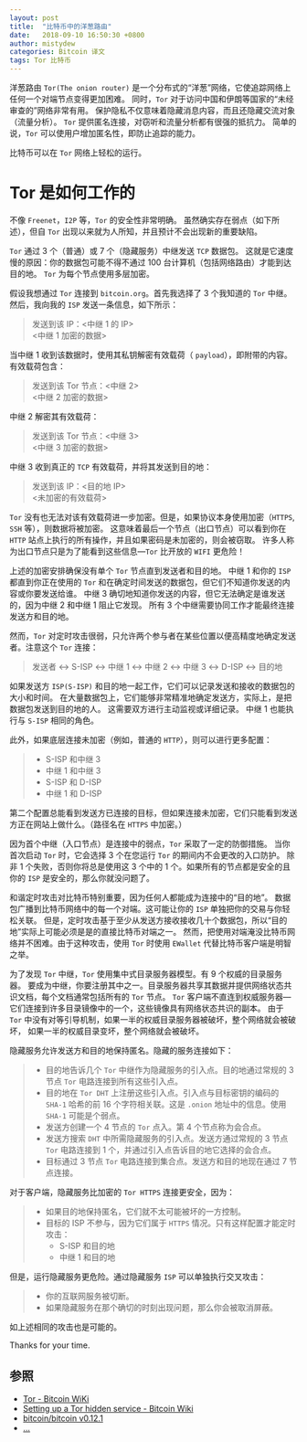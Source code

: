 ```yaml
---
layout: post
title:  "比特币中的洋葱路由"
date:   2018-09-10 16:50:30 +0800
author: mistydew
categories: Bitcoin 译文
tags: Tor 比特币
---
```

洋葱路由 `Tor(The onion router)` 是一个分布式的“洋葱”网络，它使追踪网络上任何一个对端节点变得更加困难。
同时，`Tor` 对于访问中国和伊朗等国家的“未经审查的”网络非常有用。
保护隐私不仅意味着隐藏消息内容，而且还隐藏交流对象（流量分析）。
`Tor` 提供匿名连接，对窃听和流量分析都有很强的抵抗力。
简单的说，`Tor` 可以使用户增加匿名性，即防止追踪的能力。

比特币可以在 `Tor` 网络上轻松的运行。

# Tor 是如何工作的

不像 `Freenet`，`I2P` 等，`Tor` 的安全性非常明确。
虽然确实存在弱点（如下所述），但自 `Tor` 出现以来就为人所知，并且预计不会出现新的重要缺陷。

`Tor` 通过 3 个（普通）或 7 个（隐藏服务）中继发送 `TCP` 数据包。
这就是它速度慢的原因：你的数据包可能不得不通过 100 台计算机（包括网络路由）才能到达目的地。
`Tor` 为每个节点使用多层加密。

假设我想通过 `Tor` 连接到 `bitcoin.org`。首先我选择了 3 个我知道的 `Tor` 中继。
然后，我向我的 `ISP` 发送一条信息，如下所示：

> 发送到该 IP：<中继 1 的 IP><br>
> <中继 1 加密的数据>

当中继 1 收到该数据时，使用其私钥解密有效载荷（ `payload`），即附带的内容。有效载荷包含：

> 发送到该 Tor 节点：<中继 2><br>
> <中继 2 加密的数据>

中继 2 解密其有效载荷：

> 发送到该 Tor 节点：<中继 3><br>
> <中继 3 加密的数据>

中继 3 收到真正的 `TCP` 有效载荷，并将其发送到目的地：

> 发送到该 IP：<目的地 IP><br>
> <未加密的有效载荷>

`Tor` 没有也无法对该有效载荷进一步加密。但是，如果协议本身使用加密（`HTTPS`, `SSH` 等），则数据将被加密。
这意味着最后一个节点（出口节点）可以看到你在 `HTTP` 站点上执行的所有操作，并且如果密码是未加密的，则会被窃取。
许多人称为出口节点只是为了能看到这些信息—`Tor` 比开放的 `WIFI` 更危险！

上述的加密安排确保没有单个 `Tor` 节点直到发送者和目的地。
中继 1 和你的 `ISP` 都直到你正在使用的 `Tor` 和在确定时间发送的数据包，但它们不知道你发送的内容或你要发送给谁。
中继 3 确切地知道你发送的内容，但它无法确定是谁发送的，因为中继 2 和中继 1 阻止它发现。
所有 3 个中继需要协同工作才能最终连接发送方和目的地。

然而，`Tor` 对定时攻击很弱，只允许两个参与者在某些位置以便高精度地确定发送者。注意这个 `Tor` 连接：

> 发送者 <-> S-ISP <-> 中继 1 <-> 中继 2 <-> 中继 3 <-> D-ISP <-> 目的地

如果发送方 `ISP(S-ISP)` 和目的地一起工作，它们可以记录发送和接收的数据包的大小和时间。
在大量数据包上，它们能够非常精准地确定发送方，实际上，是把数据包发送到目的地的人。
这需要双方进行主动监视或详细记录。
中继 1 也能执行与 `S-ISP` 相同的角色。

此外，如果底层连接未加密（例如，普通的 `HTTP`），则可以进行更多配置：

> * S-ISP 和中继 3
> * 中继 1 和中继 3
> * S-ISP 和 D-ISP
> * 中继 1 和 D-ISP

第二个配置总能看到发送方已连接的目标，但如果连接未加密，它们只能看到发送方正在网站上做什么。（路径名在 `HTTPS` 中加密。）

因为首个中继（入口节点）是连接中的弱点，`Tor` 采取了一定的防御措施。
当你首次启动 `Tor` 时，它会选择 3 个在您运行 `Tor` 的期间内不会更改的入口防护。
除非 1 个失败，否则你将总是使用这 3 个中的 1 个。如果所有的节点都是安全的且你的 `ISP` 是安全的，那么你就没问题了。

和谐定时攻击对比特币特别重要，因为任何人都能成为连接中的“目的地”。
数据包广播到比特币网络中的每一个对端。这可能让你的 `ISP` 单独把你的交易与你轻松关联。
但是，定时攻击基于至少从发送方接收接收几十个数据包，所以“目的地”实际上可能必须是是的直接比特币对端之一。
然而，把使用对端淹没比特币网络并不困难。由于这种攻击，使用 `Tor` 时使用 `EWallet` 代替比特币客户端是明智之举。

为了发现 `Tor` 中继，`Tor` 使用集中式目录服务器模型。有 9 个权威的目录服务器。
要成为中继，你要注册其中之一。目录服务器共享其数据并提供网络状态共识文档，每个文档通常包括所有的 `Tor` 节点。
`Tor` 客户端不直连到权威服务器—它们连接到许多目录镜像中的一个，这些镜像具有网络状态共识的副本。
由于 `Tor` 中没有对等引导机制，如果一半的权威目录服务器被破坏，整个网络就会被破坏，
如果一半的权威目录变坏，整个网络就会被破坏。

隐藏服务允许发送方和目的地保持匿名。隐藏的服务连接如下：

> * 目的地告诉几个 `Tor` 中继作为隐藏服务的引入点。目的地通过常规的 3 节点 `Tor` 电路连接到所有这些引入点。
> * 目的地在 `Tor DHT` 上注册这些引入点。引入点与目标密钥的编码的 `SHA-1` 哈希的前 16 个字符相关联。这是 `.onion` 地址中的信息。使用 `SHA-1` 可能是个弱点。
> * 发送方创建一个 4 节点的 `Tor` 点入。第 4 个节点称为会合点。
> * 发送方搜索 `DHT` 中所需隐藏服务的引入点。发送方通过常规的 3 节点 `Tor` 电路连接到 1 个，并通过引入点告诉目的地它选择的会合点。
> * 目标通过 3 节点 `Tor` 电路连接到集合点。发送方和目的地现在通过 7 节点连接。

对于客户端，隐藏服务比加密的 `Tor HTTPS` 连接更安全，因为：

>   * 如果目的地保持匿名，它们就不太可能被坏的一方控制。
> * 目标的 ISP 不参与，因为它们属于 `HTTPS` 情况。只有这样配置才能定时攻击：
>   * S-ISP 和目的地
>   * 中继 1 和目的地

但是，运行隐藏服务更危险。通过隐藏服务 `ISP` 可以单独执行交叉攻击：

> * 你的互联网服务被切断。
> * 如果隐藏服务在那个确切的时刻出现问题，那么你会被取消屏蔽。

如上述相同的攻击也是可能的。

Thanks for your time.

## 参照
* [Tor - Bitcoin WiKi](https://en.bitcoin.it/wiki/Tor)
* [Setting up a Tor hidden service - Bitcoin Wiki](https://en.bitcoin.it/wiki/Setting_up_a_Tor_hidden_service)
* [bitcoin/bitcoin v0.12.1](https://github.com/bitcoin/bitcoin/tree/v0.12.1)
* [...](https://github.com/mistydew/blockchain)
